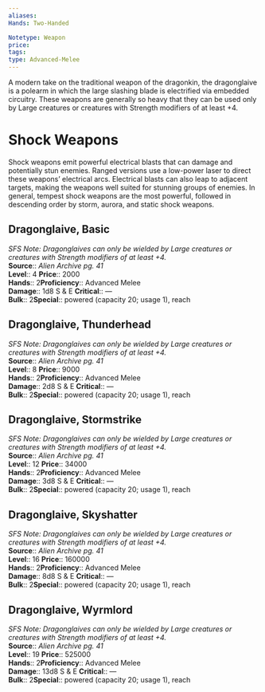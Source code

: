 ```yaml
---
aliases: 
Hands: Two-Handed

Notetype: Weapon
price: 
tags: 
type: Advanced-Melee
---
```

A modern take on the traditional weapon of the dragonkin, the dragonglaive is a polearm in which the large slashing blade is electrified via embedded circuitry. These weapons are generally so heavy that they can be used only by Large creatures or creatures with Strength modifiers of at least +4.

# Shock Weapons

Shock weapons emit powerful electrical blasts that can damage and potentially stun enemies. Ranged versions use a low-power laser to direct these weapons’ electrical arcs. Electrical blasts can also leap to adjacent targets, making the weapons well suited for stunning groups of enemies. In general, tempest shock weapons are the most powerful, followed in descending order by storm, aurora, and static shock weapons.  

## Dragonglaive, Basic

_SFS Note: Dragonglaives can only be wielded by Large creatures or creatures with Strength modifiers of at least +4._  
**Source**:: _Alien Archive pg. 41_  
**Level**:: 4
**Price**:: 2000  
**Hands**:: 2**Proficiency**:: Advanced Melee  
**Damage**:: 1d8 S & E
**Critical**:: —  
**Bulk**:: 2**Special**:: powered (capacity 20; usage 1), reach

## Dragonglaive, Thunderhead

_SFS Note: Dragonglaives can only be wielded by Large creatures or creatures with Strength modifiers of at least +4._  
**Source**:: _Alien Archive pg. 41_  
**Level**:: 8
**Price**:: 9000  
**Hands**:: 2**Proficiency**:: Advanced Melee  
**Damage**:: 2d8 S & E
**Critical**:: —  
**Bulk**:: 2**Special**:: powered (capacity 20; usage 1), reach

## Dragonglaive, Stormstrike

_SFS Note: Dragonglaives can only be wielded by Large creatures or creatures with Strength modifiers of at least +4._  
**Source**:: _Alien Archive pg. 41_  
**Level**:: 12
**Price**:: 34000  
**Hands**:: 2**Proficiency**:: Advanced Melee  
**Damage**:: 3d8 S & E
**Critical**:: —  
**Bulk**:: 2**Special**:: powered (capacity 20; usage 1), reach

## Dragonglaive, Skyshatter

_SFS Note: Dragonglaives can only be wielded by Large creatures or creatures with Strength modifiers of at least +4._  
**Source**:: _Alien Archive pg. 41_  
**Level**:: 16
**Price**:: 160000  
**Hands**:: 2**Proficiency**:: Advanced Melee  
**Damage**:: 8d8 S & E
**Critical**:: —  
**Bulk**:: 2**Special**:: powered (capacity 20; usage 1), reach

## Dragonglaive, Wyrmlord

_SFS Note: Dragonglaives can only be wielded by Large creatures or creatures with Strength modifiers of at least +4._  
**Source**:: _Alien Archive pg. 41_  
**Level**:: 19
**Price**:: 525000  
**Hands**:: 2**Proficiency**:: Advanced Melee  
**Damage**:: 13d8 S & E
**Critical**:: —  
**Bulk**:: 2**Special**:: powered (capacity 20; usage 1), reach
